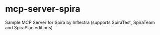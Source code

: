 # mcp-server-spira
Sample MCP Server for Spira by Inflectra (supports SpiraTest, SpiraTeam and SpiraPlan editions)
